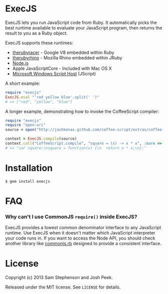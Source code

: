 ExecJS
======

ExecJS lets you run JavaScript code from Ruby. It automatically picks
the best runtime available to evaluate your JavaScript program, then
returns the result to you as a Ruby object.

ExecJS supports these runtimes:

* [therubyracer](https://github.com/cowboyd/therubyracer) - Google V8
  embedded within Ruby
* [therubyrhino](https://github.com/cowboyd/therubyrhino) - Mozilla
  Rhino embedded within JRuby
* [Node.js](http://nodejs.org/)
* Apple JavaScriptCore - Included with Mac OS X
* [Microsoft Windows Script Host](http://msdn.microsoft.com/en-us/library/9bbdkx3k.aspx) (JScript)

A short example:

``` ruby
require "execjs"
ExecJS.eval "'red yellow blue'.split(' ')"
# => ["red", "yellow", "blue"]
```

A longer example, demonstrating how to invoke the CoffeeScript compiler:

``` ruby
require "execjs"
require "open-uri"
source = open("http://jashkenas.github.com/coffee-script/extras/coffee-script.js").read

context = ExecJS.compile(source)
context.call("CoffeeScript.compile", "square = (x) -> x * x", :bare => true)
# => "var square;\nsquare = function(x) {\n  return x * x;\n};"
```

# Installation

```
$ gem install execjs
```


# FAQ

### Why can't I use CommonJS `require()` inside ExecJS?

ExecJS provides a lowest common denominator interface to any JavaScript runtime.
Use ExecJS when it doesn't matter which JavaScript interpreter your code runs
in. If you want to access the Node API, you should check another library like
[commonjs.rb](https://github.com/cowboyd/commonjs.rb) designed to provide a
consistent interface.


# License

Copyright (c) 2013 Sam Stephenson and Josh Peek.

Released under the MIT license. See `LICENSE` for details.
